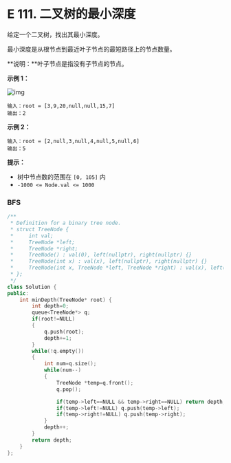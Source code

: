 # E 111. 二叉树的最小深度

给定一个二叉树，找出其最小深度。

最小深度是从根节点到最近叶子节点的最短路径上的节点数量。

**说明：**叶子节点是指没有子节点的节点。

 

**示例 1：**

![img](https://assets.leetcode.com/uploads/2020/10/12/ex_depth.jpg)

```
输入：root = [3,9,20,null,null,15,7]
输出：2
```

**示例 2：**

```
输入：root = [2,null,3,null,4,null,5,null,6]
输出：5
```

 

**提示：**

- 树中节点数的范围在 `[0, 105]` 内
- `-1000 <= Node.val <= 1000`



### BFS

```cpp
/**
 * Definition for a binary tree node.
 * struct TreeNode {
 *     int val;
 *     TreeNode *left;
 *     TreeNode *right;
 *     TreeNode() : val(0), left(nullptr), right(nullptr) {}
 *     TreeNode(int x) : val(x), left(nullptr), right(nullptr) {}
 *     TreeNode(int x, TreeNode *left, TreeNode *right) : val(x), left(left), right(right) {}
 * };
 */
class Solution {
public:
    int minDepth(TreeNode* root) {
        int depth=0;
        queue<TreeNode*> q;
        if(root!=NULL) 
        {
            q.push(root);
            depth+=1;
        }
        while(!q.empty())
        {
            int num=q.size();
            while(num--)
            {
                TreeNode *temp=q.front();
                q.pop();

                if(temp->left==NULL && temp->right==NULL) return depth;
                if(temp->left!=NULL) q.push(temp->left);
                if(temp->right!=NULL) q.push(temp->right);
            }
            depth++;
        }
        return depth;
    }
};
```


